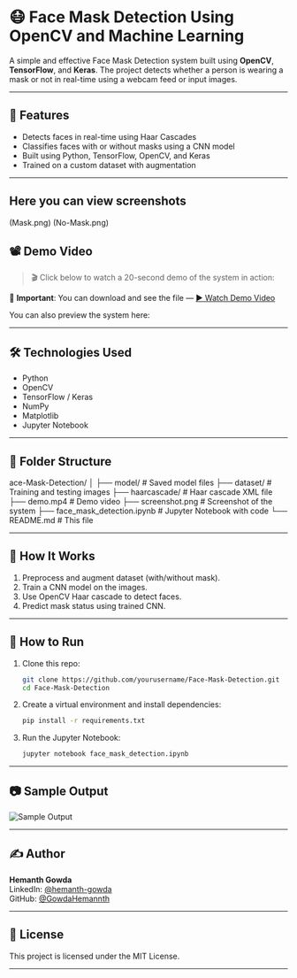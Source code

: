 # 😷 Face Mask Detection Using OpenCV and Machine Learning

A simple and effective Face Mask Detection system built using **OpenCV**, **TensorFlow**, and **Keras**. The project detects whether a person is wearing a mask or not in real-time using a webcam feed or input images.

---

## 📌 Features

- Detects faces in real-time using Haar Cascades
- Classifies faces with or without masks using a CNN model
- Built using Python, TensorFlow, OpenCV, and Keras
- Trained on a custom dataset with augmentation

---
## Here you can view screenshots 
(Mask.png)
(No-Mask.png)
## 📽️ Demo Video

> 🎬 Click below to watch a 20-second demo of the system in action:

📌 **Important**: You can download and see the file — [▶️ Watch Demo Video](demo.mp4.mp4)


You can also preview the system here:



---

## 🛠️ Technologies Used

- Python
- OpenCV
- TensorFlow / Keras
- NumPy
- Matplotlib
- Jupyter Notebook

---

## 📁 Folder Structure
ace-Mask-Detection/
│
├── model/ # Saved model files
├── dataset/ # Training and testing images
├── haarcascade/ # Haar cascade XML file
├── demo.mp4 # Demo video
├── screenshot.png # Screenshot of the system
├── face_mask_detection.ipynb # Jupyter Notebook with code
└── README.md # This file


---

## 🧠 How It Works

1. Preprocess and augment dataset (with/without mask).
2. Train a CNN model on the images.
3. Use OpenCV Haar cascade to detect faces.
4. Predict mask status using trained CNN.

---

## 🚀 How to Run

1. Clone this repo:
    ```bash
    git clone https://github.com/yourusername/Face-Mask-Detection.git
    cd Face-Mask-Detection
    ```

2. Create a virtual environment and install dependencies:
    ```bash
    pip install -r requirements.txt
    ```

3. Run the Jupyter Notebook:
    ```bash
    jupyter notebook face_mask_detection.ipynb
    ```

---

## 📷 Sample Output

![Sample Output](screenshot.png)

---

## ✍️ Author

**Hemanth Gowda**  
LinkedIn: [@hemanth-gowda](https://www.linkedin.com/in/hemanth-gowda-987782323/)  
GitHub: [@GowdaHemannth](https://github.com/GowdaHemannth)

---

## 📄 License

This project is licensed under the MIT License.

---



